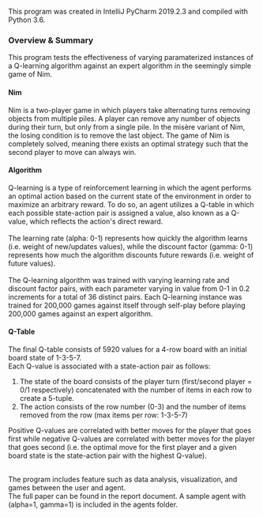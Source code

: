 This program was created in IntelliJ PyCharm 2019.2.3 and compiled with Python 3.6.

### Overview & Summary
This program tests the effectiveness of varying paramaterized instances of a Q-learning algorithm against an expert algorithm in the seemingly simple game of Nim. 

#### Nim
Nim is a two-player game in which players take alternating turns removing objects from multiple piles. A player can remove any number of objects during their turn, but only from a single pile. In the misère variant of Nim, the losing condition is to remove the last object. The game of Nim is completely solved, meaning there exists an optimal strategy such that the second player to move can always win. 

#### Algorithm
Q-learning is a type of reinforcement learning in which the agent performs an optimal action based on the current state of the environment in order to maximize an arbitrary reward. To do so, an agent utilizes a Q-table in which each possible state-action pair is assigned a value, also known as a Q-value, which reflects the action's direct reward. <br><br>
The learning rate (alpha: 0-1) represents how quickly the algorithm learns (i.e. weight of new/updates values), while the discount factor (gamma: 0-1) represents how much the algorithm discounts future rewards (i.e. weight of future values). <br><br>
The Q-learning algorithm was trained with varying learning rate and discount factor pairs, with each parameter varying in value from 0-1 in 0.2 increments for a total of 36 distinct pairs. Each Q-learning instance was trained for 200,000 games against itself through self-play before playing 200,000 games against an expert algorithm. 

#### Q-Table
The final Q-table consists of 5920 values for a 4-row board with an initial board state of 1-3-5-7. <br>
Each Q-value is associated with a state-action pair as follows: <br>
1. The state of the board consists of the player turn (first/second player = 0/1 respectively) concatenated with the number of items in each   row to create a 5-tuple. <br>
2. The action consists of the row number (0-3) and the number of items removed from the row (max items per row: 1-3-5-7) <br>

Positive Q-values are correlated with better moves for the player that goes first while negative Q-values are correlated with better moves for the player that goes second (i.e. the optimal move for the first player and a given board state is the state-action pair with the highest Q-value). <br><br>

The program includes feature such as data analysis, visualization, and games between the user and agent. <br>
The full paper can be found in the report document. A sample agent with (alpha=1, gamma=1) is included in the agents folder.
